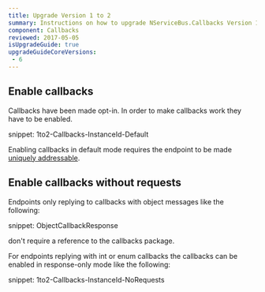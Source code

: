 ```yaml
---
title: Upgrade Version 1 to 2
summary: Instructions on how to upgrade NServiceBus.Callbacks Version 1 to 2.
component: Callbacks
reviewed: 2017-05-05
isUpgradeGuide: true
upgradeGuideCoreVersions:
 - 6
---
```



## Enable callbacks

Callbacks have been made opt-in. In order to make callbacks work they have to be enabled. 

snippet: 1to2-Callbacks-InstanceId-Default

Enabling callbacks in default mode requires the endpoint to be made [uniquely addressable](/nservicebus/messaging/callbacks.md#message-routing).

## Enable callbacks without requests

Endpoints only replying to callbacks with object messages like the following:

snippet: ObjectCallbackResponse

don't require a reference to the callbacks package. 

For endpoints replying with int or enum callbacks the callbacks can be enabled in response-only mode like the following:

snippet: 1to2-Callbacks-InstanceId-NoRequests
